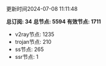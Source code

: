 更新时间2024-07-08 11:11:48

**总订阅: 34**
**总节点: 5594**
**有效节点: 1711**
- v2ray节点: 1235
- trojan节点: 210
- ss节点: 265
- ssr节点: 1
